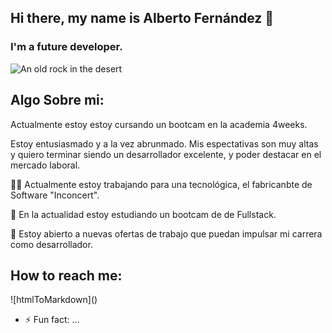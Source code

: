 ## Hi there, my name is Alberto Fernández 👋

### I'm a future developer.


![An old rock in the desert](https://images.pexels.com/photos/1181675/pexels-photo-1181675.jpeg?auto=compress&cs=tinysrgb&w=1260&h=750&dpr=1)


## Algo Sobre mi:

Actualmente estoy estoy cursando un bootcam en la academia 4weeks. 

Estoy entusiasmado y a la vez abrunmado. Mis espectativas son muy altas y quiero terminar siendo un desarrollador excelente,
y poder destacar en el mercado laboral.

👨‍💼 Actualmente estoy trabajando para una tecnológica, el fabricanbte de Software "Inconcert".

🤯 En la actualidad estoy estudiando un bootcam de de Fullstack.

👐 Estoy abierto a nuevas ofertas de trabajo que puedan impulsar mi carrera como desarrollador.


 ## How to reach me:

![htmlToMarkdown](<i class="fa-brands fa-linkedin"></i>)

- ⚡ Fun fact: ...
